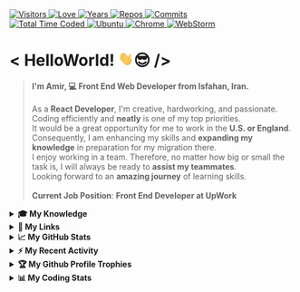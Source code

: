 <div>
  <a href="https://github.com/antonkomarev/github-profile-views-counter">
    <img alt="Visitors" title="Times my Page Visited" src="https://komarev.com/ghpvc/?username=Amir-Pourhadi&label=Visitors&color=blueviolet" />
  </a>
  <a href="https://github.com/chetanraj/awesome-github-badges">
    <img alt="Love" title="Always Coding with Love <3" src="https://img.shields.io/badge/Code_with-Love-red?logo=southwestairlines" />
  </a> 
  <a href="https://badges.pufler.dev">
    <img alt="Years" title="Years I am Coding" src="https://badges.pufler.dev/years/Amir-Pourhadi?color=orange&logo=dreamstime&logoColor=white" />
  </a>
  <a href="https://github.com/Amir-Pourhadi?tab=repositories">
    <img alt="Repos" title="My Repositories" src="https://badges.pufler.dev/repos/Amir-Pourhadi?color=success&logo=github" />
  </a>
  <a href="https://badges.pufler.dev">
    <img alt="Commits" title="My Commits" src="https://badges.pufler.dev/commits/monthly/Amir-Pourhadi?color=green&logo=hotjar&logoColor=white" />
  </a>
  <br>
  <a href="https://wakatime.com/AmirPourhadi">
    <img src="https://wakatime.com/badge/user/547ff532-32f5-41bf-aba6-cbc2785b8253.svg" alt="Total Time Coded" />
  </a>
  <a href="https://microsoft.com/software-download/windows11">
    <img alt="Ubuntu" title="Using Windows 11" src="https://img.shields.io/badge/Windows_11-004Fe1?logo=windows&logoColor=white" />
  </a>
  <a href="https://google.com/chrome" >
    <img alt="Chrome" title="My Browser" src="https://img.shields.io/badge/Google_Chrome-E62D2A?logo=GoogleChrome&logoColor=white" />
  </a>
  <a href="https://jetbrains.com/webstorm">
    <img alt="WebStorm" title="My Editor" src="https://img.shields.io/badge/WebStorm-2086D7?logo=WebStorm&logoColor=white" />
  </a>
</div>

<h1> < HelloWorld! <img src="./images/Wave.gif" width="27" alt="wave">😎 /> </h1>

> **I'm Amir, 💻 Front End Web Developer from Isfahan, Iran.**\
\
> As a **React Developer**, I'm creative, hardworking, and passionate.\
> Coding efficiently and **neatly** is one of my top priorities.\
> It would be a great opportunity for me to work in the **U.S. or England**.\
> Consequently, I am enhancing my skills and **expanding my knowledge** in preparation for my migration there.\
> I enjoy working in a team. Therefore, no matter how big or small the task is, I will always be ready to **assist my teammates**.\
> Looking forward to an **amazing journey** of learning skills.\
\
> **Current Job Position**: **Front End Developer at UpWork**

<details>
  <summary><b>🎓 My Knowledge</b></summary><br>

  <a href="https://linux.com">
    <img alt="Linux" title="Linux is a Family of Open-source Unix-like Operating Systems Based on the Linux Kernel" src="https://img.shields.io/badge/Linux-FCC624?style=flat-square&logo=linux&logoColor=black" />
  </a>
  <a href="https://edclub.com/typingclub">
    <img alt="Fast Typing" title="10 Finger Typing" src="https://img.shields.io/badge/Fas_Typing-important?style=flat-square&logo=speedtest&logoColor=white" />
  </a>
  <a href="https://prettier.io">
    <img alt="Prettier" title="Code Formatter" src="https://img.shields.io/badge/Prettier-F7B93E?style=flat-square&logo=prettier&logoColor=white" />
  </a>
  <a href="https://git-scm.com">
    <img alt="Git" title="Version Control System" src="https://img.shields.io/badge/Git-F05032?style=flat-square&logo=git&logoColor=white" />
  </a>
  <a href="https://github.com">
    <img alt="GitHub" title="Best Internet Hosting for VCS" src="https://img.shields.io/badge/Github-181717?style=flat-square&logo=GitHub&logoColor=white" />
  </a>
  <a href="https://gitlab.com">
    <img alt="GitLab" title="An Internet Hosting for VCS" src="https://img.shields.io/badge/GitLab-FCA121?style=flat-square&logo=gitlab" />
  </a>
  <a href="https://bitbucket.org/">
    <img alt="BitBucket" title="Simple Internet Hosting for VCS" src="https://img.shields.io/badge/Bitbucket-%230047B3?style=flat-square&logo=bitbucket&logoColor=white" />
  </a>
  <a href="https://azure.microsoft.com">
    <img alt="Azure" title="A Cloud Computing Platform" src="https://img.shields.io/badge/Azure-008AD7?style=flat-square&logo=microsoft-azure&logoColor=white" />
  </a>
  <br>
  <a href="https://developer.mozilla.org/en-US/docs/Web/HTML">
    <img alt="HTML" title="HyperText Markup Language" src="https://img.shields.io/badge/HTML-E34F26?style=flat-square&logo=html5&logoColor=white" />
  </a>
  <a href="https://developer.mozilla.org/en-US/docs/Web/CSS">
    <img alt="CSS" title="Cascading Style Sheets" src="https://img.shields.io/badge/CSS-1572B6?style=flat-square&logo=css3&logoColor=white" />
  </a>
  <a href="https://sass-lang.com">
    <img alt="Sass" title="A Preprocessor Scripting Language Interpreted Into Cascading Style Sheets" src="https://img.shields.io/badge/Sass-CC6699?style=flat-square&logo=sass&logoColor=white" />
  </a>
  <a href="https://getbootstrap.com">
    <img alt="Bootstrap" title="CSS Framework Directed at Responsive, Mobile-First Front-End Web Development" src="https://img.shields.io/badge/Bootstrap-563D7C?style=flat-square&logo=bootstrap&logoColor=white" />
  </a>
  <a href="https://developer.mozilla.org/en-US/docs/Web/JavaScript">
    <img alt="JS" title="A High-Level, Often Just-in-Time Compiled and Multi-Paradigm Programming Language" src="https://img.shields.io/badge/JavaScript-323330?style=flat-square&logo=javascript&logoColor=F7DF1E" />
  </a>
  <a href="https://typescriptlang.org">
    <img alt="TS" title="TypeScript is a strongly typed programming language that builds on JavaScript, giving you better tooling at any scale." src="https://img.shields.io/badge/TypeScript-007ACC?style=flat-square&logo=typescript&logoColor=white" />
  </a>
  <a href="https://jquery.com">
    <img alt="Jquery" title="A JS Library Designed to Simplify HTML DOM Tree Traversal and Manipulation, Event Handling, CSS Animation and Ajax" src="https://img.shields.io/badge/jQuery-0769AD?style=flat-square&logo=jquery&logoColor=white" />
  </a>
  <a href="https://cypress.io">
    <img alt="Cypress" title="A Frontend Test Automation Tool for Regression Testing of Web Applications" src="https://img.shields.io/badge/Cypress-171717?style=flat-square&logo=cypress&logoColor=white" />
  </a>
  <br>
  <a href="https://reactjs.org">
    <img alt="React" title="A Front-End JS Library for Building User Interfaces or UI Components" src="https://img.shields.io/badge/React-45b8d8?style=flat-square&logo=react&logoColor=white" />
  </a>
  <a href="https://redux.js.org">
    <img alt="Redux" title="A JS Library for Managing and Centralizing Application State" src="https://img.shields.io/badge/Redux-593D88?style=flat-square&logo=redux&logoColor=white" />
  </a>
  <a href="https://npmjs.com">
    <img alt="NPM" title="A Package Manager for JS" src="https://img.shields.io/badge/NPM-CB0000?style=flat-square&logo=npm&logoColor=white" />
  </a>
  <a href="https://reactrouter.com">
    <img alt="React Router" title="A Library to Implement Dynamic Routing in Web Apps" src="https://img.shields.io/badge/React_Router-F44250?style=flat-square&logo=react-router&logoColor=white" />
  </a>
  <a href="https://tanstack.com/query">
    <img alt="React Query" title="A powerful library developed by TanStack that simplifies data fetching and state management in React applications." src="https://img.shields.io/badge/React_Query-FF4154?style=flat-square&logo=react-query&logoColor=white" />
  </a>
  <a href="https://styled-components.com">
    <img alt="Styled-Component" title="A Library Utilize Tagged Template Literals to Style Components" src="https://img.shields.io/badge/Styled--Components-DB7093?style=flat-square&logo=styled-components&logoColor=white" />
  </a>
  <a href="https://tailwindcss.com/">
    <img alt="Tailwindcss" title="An Open Source CSS Framework" src="https://img.shields.io/badge/Tailwind_CSS-38B2AC?style=flat-square&logo=tailwind-css&logoColor=white" />
  </a>
  <br>
  <a href="https://nodejs.org">
    <img alt="NodeJS" title="A Back-End JS Runtime Environment, Runs on the V8 Engine and Executes JS code Outside Web Browser" src="https://img.shields.io/badge/Node.js-43853D?style=flat-square&logo=node.js&logoColor=white" />
  </a>
  <a href="https://babeljs.io">
    <img alt="Babel" title="A Popular TransCompiler for Using Newest Features of JS" src="https://img.shields.io/badge/babel-yellow?style=flat-square&logo=babel&logoColor=white" />
  </a>
  <a href="https://webpack.js.org">
    <img alt="WebPack" title="A JS Module Bundler" src="https://img.shields.io/badge/WebPack-1C78C0?style=flat-square&logo=WebPack&logoColor=white" />
  </a>
  <a href="https://eslint.org">
    <img alt="ESLint" title="A Static Code Analysis Tool for Identifying Problematic Patterns Found in JS Code" src="https://img.shields.io/badge/ESLint-4B32C3?style=flat-square&logo=ESLint&logoColor=white" />
  </a>
  <a href="https://expressjs.com">
    <img alt="Express" title="A Back-End Web Application Framework for Node JS" src="https://img.shields.io/badge/Express.js-404D59?style=flat-square&logo=express&logoColor=white" />
  </a>
  <a href="https://mongodb.com">
    <img alt="MongoDB" title="A NoSQL Database Program" src="https://img.shields.io/badge/MongoDB-4EA94B?style=flat-square&logo=mongodb&logoColor=white" />
  </a>
  <a href="https://postman.com">
    <img alt="Postman" title="An API Testing Application" src="https://img.shields.io/badge/Postman-FF6C37?style=flat-square&logo=postman&logoColor=white" />
  </a>
  <br>
  <a href="https://netlify.com">
    <img alt="Netlify" title="Offers Hosting and Serverless Back-End Services for Web Applications and Static Websites" src="https://img.shields.io/badge/Netlify-00C7B7?style=flat-square&logo=netlify&logoColor=white" />
  </a>
  <a href="https://heroku.com">
    <img alt="Heroku" title="A Cloud Platform as a Service Supporting Several Programming Languages." src="https://img.shields.io/badge/Heroku-430098?style=flat-square&logo=heroku&logoColor=white" />
  </a>
  <a href="https://ubuntu.com">
    <img alt="Ubuntu" title="A Linux Distribution" src="https://img.shields.io/badge/Ubuntu-E95420?style=flat-square&logo=ubuntu&logoColor=white" />
  </a>
  <a href="https://trello.com">
    <img alt="Trello" title="A Web-based Kanban Project Management Application" src="https://img.shields.io/badge/Trello-0079BF?style=flat-square&logo=Trello&logoColor=white" />
  </a>
  <a href="https://figma.com">
    <img alt="Figma" title="A vector graphics editor and prototyping tool" src="https://img.shields.io/badge/Figma-F24E1E?style=flat-square&logo=figma&logoColor=white" />
  </a>
  <a href="https://adobe.com/products/xd.html">
    <img alt="Adobe XD" title="A Vector-Based User Experience Design Tool for Web and Mobile Apps" src="https://img.shields.io/badge/Adobe_XD-470137?style=flat-square&logo=AdobeXD&logoColor=#FF61F6" />
  </a>
  <a href="https://adobe.com/products/photoshop.html">
    <img alt="PhotoShop" title="A Raster Graphics Editor" src="https://img.shields.io/badge/Photoshop-%2331A8FF?style=flat-square&logo=adobephotoshop&logoColor=white" />
  </a>
  <br>
  <a href="https://microsoft.com/en-us/microsoft-365">
    <img alt="Office" title="A Family of Client Software, Server Software, and Services" src="https://img.shields.io/badge/Microsoft_Office-D83B01?style=flat-square&logo=microsoft-office&logoColor=white" />
  </a>
  <a href="https://microsoft.com/en-us/microsoft-365/word">
    <img alt="Word" title="A Word Processing Software" src="https://img.shields.io/badge/Word-2B579A?style=flat-square&logo=microsoft-word&logoColor=white" />
  </a>
  <a href="https://microsoft.com/en-us/microsoft-365/powerpoint">
    <img alt="Powerpoint" title="A Powerful Slide Show Presentation Program" src="https://img.shields.io/badge/PowerPoint-B7472A?style=flat-square&logo=microsoft-powerpoint&logoColor=white" />
  </a>
  <a href="https://microsoft.com/en-us/microsoft-365/excel">
    <img alt="Excel" title="A Spread Sheet to Organize Data and Perform Financial Analysis" src="https://img.shields.io/badge/Excel-217346?style=flat-square&logo=microsoft-excel&logoColor=white" />
  </a>
  <a href="https://microsoft.com/en-us/microsoft-365/access">
    <img alt="Access" title="An Information Management Tool, or Relational Database, Helps You Store Information for Reference, Reporting and Analysis" src="https://img.shields.io/badge/Access-A4373A?style=flat-square&logo=microsoft-access&logoColor=white" />
  </a>
  <a href="https://microsoft.com/en-us/microsoft-365/outlook">
    <img alt="Outlook" title="A Personal Information Manager Software System" src="https://img.shields.io/badge/Outlook-0072c6?style=flat-square&logo=microsoft-outlook&logoColor=white" />
  </a>
  <a href="https://app.powerbi.com">
    <img alt="Power Bi" title="An Interactive Data Visualization Software Product with a Primary Focus on Business Intelligence" src="https://img.shields.io/badge/Power_Bi-e9b51c?style=flat-square&logo=powerbi&logoColor=white" />
  </a>
</details>

<details>
  <summary><b>🔗 My Links</b></summary><br>
  <div align="center">
    <a href="https://t.me/AmirPourhadiOfficial">
      <img height="40" alt="Telegram" title="Telegram" src="./images/telegram.svg" />
    </a>
    &nbsp;&nbsp;
    <a href="mailto:Alex.CE1379@Gmail.com">
      <img height="40" alt="Gmail" title="Gmail" src="./images/gmail.svg" />
    </a>
    &nbsp;&nbsp;
    <a href="https://linkedin.com/in/amirpourhadi">
      <img height="40" alt="LinkedIn" title="LinkedIn" src="./images/linkedin.svg" />
    </a>
    &nbsp;&nbsp;
    <a href="https://instagram.com/_amir_pourhadi">
      <img height="40" alt="Instagram" title="Instagram" src="./images/instagram.svg" />
    </a>
    &nbsp;&nbsp;
    <a href="https://facebook.com/AmirPourhadiOfficial">
      <img height="40" alt="Facebook" title="Facebook" src="./images/facebook.svg" />
    </a>
    &nbsp;&nbsp;
    <a href="https://x.com/AmirPourhadi">
      <img height="40" alt="X" title="X" src="./images/X.svg" />
    </a>
    &nbsp;&nbsp;
    <a href="https://freecodecamp.org/amirpourhadi">
      <img height="40" alt="FreeCodeCamp" title="FreeCodeCamp" src="./images/fcc.svg" />
    </a>
    &nbsp;&nbsp;
    <a href="https://sololearn.com/profile/19964067">
      <img height="40" alt="SoloLearn" title="SoloLearn" src="./images/sololearn.svg" />
    </a>
    &nbsp;&nbsp;
    <a href="https://steamcommunity.com/id/AmirPourhadi">
      <img height="40" alt="Steam" title="Steam" src="./images/steam.svg" />
    </a>
    &nbsp;&nbsp;
    <a href="https://discordapp.com/users/782137480475574272">
      <img height="40" alt="Discord" title="Discord" src="./images/discord.svg" />
    </a>
  </div>
</details>

<details>
  <summary><b>📈 My GitHub Stats</b></summary><br>

  <div>
    <a href="https://github-readme-stats.vercel.app">
      <img alt="GitHub Stats" height="160" src="https://github-readme-stats.vercel.app/api?username=Amir-Pourhadi&theme=radical&hide_border=true&count_private=true&show_icons=true" />
    </a>
    <a href="https://github.com/DenverCoder1/github-readme-streak-stats">
      <img height="161" alt="Streak Stats" src="https://github-readme-streak-stats.herokuapp.com?user=Amir-Pourhadi&theme=radical&hide_border=true" />
    </a>
  </div>
  <div>
    <a href="https://github-readme-stats.vercel.app">
      <img align="center" alt="Top Languages" src="https://github-readme-stats.vercel.app/api/top-langs/?username=Amir-Pourhadi&theme=radical&hide_border=true&layout=compact" />
    </a>
    <a href="https://wakatime.com/AmirPourhadi">
      <img align="center" alt="Wakatime Stats" height="156" src="https://github-readme-stats.vercel.app/api/wakatime?username=AmirPourhadi&theme=radical&hide_border=true&langs_count=6&layout=compact" />
    </a>
  </div>
</details>

<details>
  <summary><b>⚡ My Recent Activity</b></summary><br>

<!--RECENT_ACTIVITY:start-->
1. ❌ Closed PR [#2](https://github.com/banirezaie/imd1-js-2-3/pull/2) in [banirezaie/imd1-js-2-3](https://github.com/banirezaie/imd1-js-2-3)
2. ❌ Closed PR [#2](https://github.com/banirezaie/js-2-2/pull/2) in [banirezaie/js-2-2](https://github.com/banirezaie/js-2-2)
3. ❌ Closed PR [#1](https://github.com/fatemeh79sargolzaii/homework1/pull/1) in [fatemeh79sargolzaii/homework1](https://github.com/fatemeh79sargolzaii/homework1)
4. ❌ Closed PR [#2](https://github.com/banirezaie/js-2-1/pull/2) in [banirezaie/js-2-1](https://github.com/banirezaie/js-2-1)
<!--RECENT_ACTIVITY:end-->

</details>

<details>
  <summary><b>🏆 My Github Profile Trophies</b></summary><br>

  <a href="https://github.com/ryo-ma/github-profile-trophy">
    <img alt="GitHub Trophy" src="https://github-profile-trophy.vercel.app/?username=Amir-Pourhadi&theme=radical&margin-w=30&no-frame=true" />
  </a>
</details>

<details>
  <summary><b>📊 My Coding Stats</b></summary><br>

<!--START_SECTION:waka-->
![Code Time](http://img.shields.io/badge/Code%20Time-1%2C860%20hrs%2016%20mins-blue)

![Lines of code](https://img.shields.io/badge/From%20Hello%20World%20I%27ve%20Written-364.9%20thousand%20lines%20of%20code-blue)

**I'm a Night 🦉** 

```text
🌞 Morning                351 commits         █████░░░░░░░░░░░░░░░░░░░░   18.28 % 
🌆 Daytime                606 commits         ████████░░░░░░░░░░░░░░░░░   31.56 % 
🌃 Evening                784 commits         ██████████░░░░░░░░░░░░░░░   40.83 % 
🌙 Night                  179 commits         ██░░░░░░░░░░░░░░░░░░░░░░░   09.32 % 
```
📅 **I'm Most Productive on Saturday** 

```text
Monday                   178 commits         ██░░░░░░░░░░░░░░░░░░░░░░░   09.27 % 
Tuesday                  340 commits         ████░░░░░░░░░░░░░░░░░░░░░   17.71 % 
Wednesday                294 commits         ████░░░░░░░░░░░░░░░░░░░░░   15.31 % 
Thursday                 230 commits         ███░░░░░░░░░░░░░░░░░░░░░░   11.98 % 
Friday                   259 commits         ███░░░░░░░░░░░░░░░░░░░░░░   13.49 % 
Saturday                 396 commits         █████░░░░░░░░░░░░░░░░░░░░   20.62 % 
Sunday                   223 commits         ███░░░░░░░░░░░░░░░░░░░░░░   11.61 % 
```


📊 **This Week I Spent My Time On** 

```text
💬 Programming Languages: 
TypeScript               9 hrs 29 mins       █████████████████░░░░░░░░   68.14 % 
JSON                     3 hrs 34 mins       ██████░░░░░░░░░░░░░░░░░░░   25.62 % 
Protocol Buffer          35 mins             █░░░░░░░░░░░░░░░░░░░░░░░░   04.21 % 
JavaScript               10 mins             ░░░░░░░░░░░░░░░░░░░░░░░░░   01.29 % 
Text                     3 mins              ░░░░░░░░░░░░░░░░░░░░░░░░░   00.37 % 

🐱‍💻 Projects: 
Sentispec-Access         12 hrs 55 mins      ███████████████████████░░   92.73 % 
Valkyrie                 1 hr                ██░░░░░░░░░░░░░░░░░░░░░░░   07.27 % 
```

**I Mostly Code in JavaScript** 

```text
JavaScript               23 repos            ██████████████░░░░░░░░░░░   57.50 % 
HTML                     10 repos            ██████░░░░░░░░░░░░░░░░░░░   25.00 % 
TypeScript               3 repos             ██░░░░░░░░░░░░░░░░░░░░░░░   07.50 % 
CSS                      3 repos             ██░░░░░░░░░░░░░░░░░░░░░░░   07.50 % 
SCSS                     1 repo              █░░░░░░░░░░░░░░░░░░░░░░░░   02.50 % 
```




 Last Updated on 13/08/2024 00:55:39 UTC
<!--END_SECTION:waka-->

  <a href="https://codewars.com/users/AmirPourhadi">
    <img alt="CodeWars" title="Practice Makes Perfect" src="https://codewars.com/users/AmirPourhadi/badges/large" />
  </a><br>

[](https://hit.yhype.me/github/profile?user_id=48559675)
</details>
